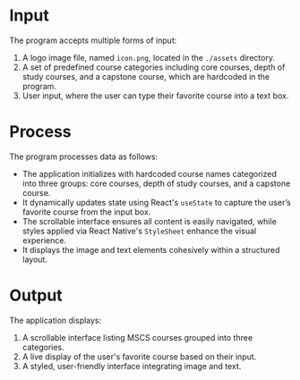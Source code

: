 # Input
The program accepts multiple forms of input:
1. A logo image file, named `icon.png`, located in the `./assets` directory.
2. A set of predefined course categories including core courses, depth of study courses, and a capstone course, which are hardcoded in the program.
3. User input, where the user can type their favorite course into a text box.

# Process
The program processes data as follows:
- The application initializes with hardcoded course names categorized into three groups: core courses, depth of study courses, and a capstone course.
- It dynamically updates state using React's `useState` to capture the user’s favorite course from the input box.
- The scrollable interface ensures all content is easily navigated, while styles applied via React Native's `StyleSheet` enhance the visual experience.
- It displays the image and text elements cohesively within a structured layout.

# Output
The application displays:
1. A scrollable interface listing MSCS courses grouped into three categories.
2. A live display of the user's favorite course based on their input.
3. A styled, user-friendly interface integrating image and text.
